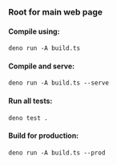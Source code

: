### Root for main web page

#### Compile using:

```deno run -A build.ts```

#### Compile and serve:

```deno run -A build.ts --serve```

#### Run all tests:

```deno test .```

#### Build for production:

```deno run -A build.ts --prod```
